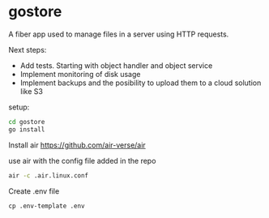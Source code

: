# gostore

A fiber app used to manage files in a server using HTTP requests.

Next steps:

* Add tests. Starting with object handler and object service
* Implement monitoring of disk usage
* Implement backups and the posibility to upload them to a cloud solution like S3

setup:

```bash
cd gostore
go install
```

Install air https://github.com/air-verse/air

use air with the config file added in the repo

```bash
air -c .air.linux.conf
```

Create .env file

```
cp .env-template .env
```

